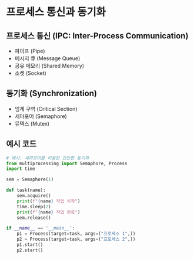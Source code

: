 # 프로세스 통신과 동기화

## 프로세스 통신 (IPC: Inter-Process Communication)

- 파이프 (Pipe)
- 메시지 큐 (Message Queue)
- 공유 메모리 (Shared Memory)
- 소켓 (Socket)

## 동기화 (Synchronization)

- 임계 구역 (Critical Section)
- 세마포어 (Semaphore)
- 뮤텍스 (Mutex)

## 예시 코드

```python
# 예시: 세마포어를 이용한 간단한 동기화
from multiprocessing import Semaphore, Process
import time

sem = Semaphore(1)

def task(name):
    sem.acquire()
    print(f"{name} 작업 시작")
    time.sleep(2)
    print(f"{name} 작업 완료")
    sem.release()

if __name__ == '__main__':
    p1 = Process(target=task, args=("프로세스 1",))
    p2 = Process(target=task, args=("프로세스 2",))
    p1.start()
    p2.start()

